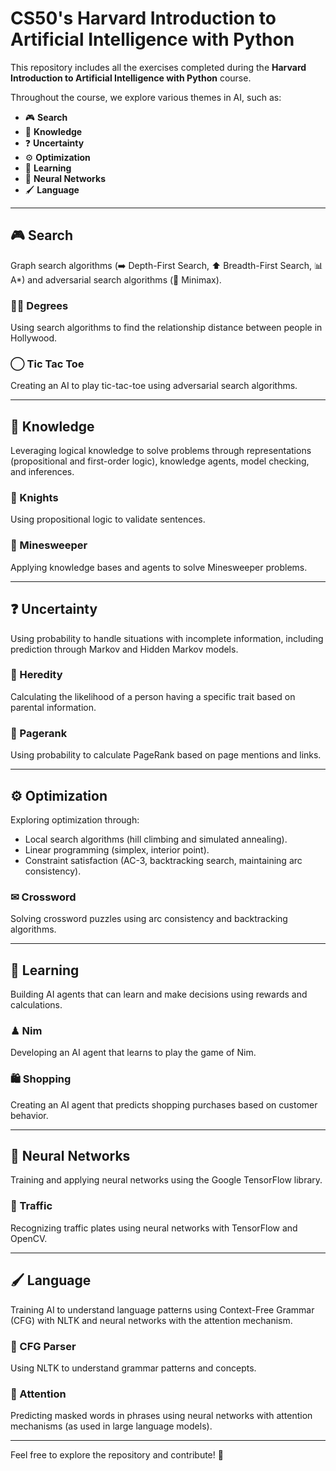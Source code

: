 # CS50's Harvard Introduction to Artificial Intelligence with Python

This repository includes all the exercises completed during the **Harvard Introduction to Artificial Intelligence with Python** course.

Throughout the course, we explore various themes in AI, such as:

- 🎮 **Search**
- 🔧 **Knowledge**
- ❓ **Uncertainty**
- ⚙️ **Optimization**
- 🧬 **Learning**
- 🤖 **Neural Networks**
- 🖌️ **Language**

---

## 🎮 Search
Graph search algorithms (➡️ Depth-First Search, ⬆️ Breadth-First Search, 📊 A*) and adversarial search algorithms (🔁 Minimax).

### 🏋️‍♂️ Degrees
Using search algorithms to find the relationship distance between people in Hollywood.

### ◯ Tic Tac Toe
Creating an AI to play tic-tac-toe using adversarial search algorithms.

---

## 🔧 Knowledge
Leveraging logical knowledge to solve problems through representations (propositional and first-order logic), knowledge agents, model checking, and inferences.

### 🧩 Knights
Using propositional logic to validate sentences.

### 🔵 Minesweeper
Applying knowledge bases and agents to solve Minesweeper problems.

---

## ❓ Uncertainty
Using probability to handle situations with incomplete information, including prediction through Markov and Hidden Markov models.

### 👶 Heredity
Calculating the likelihood of a person having a specific trait based on parental information.

### 🔗 Pagerank
Using probability to calculate PageRank based on page mentions and links.

---

## ⚙️ Optimization
Exploring optimization through:
- Local search algorithms (hill climbing and simulated annealing).
- Linear programming (simplex, interior point).
- Constraint satisfaction (AC-3, backtracking search, maintaining arc consistency).

### ✉ Crossword
Solving crossword puzzles using arc consistency and backtracking algorithms.

---

## 🧬 Learning
Building AI agents that can learn and make decisions using rewards and calculations.

### ♟ Nim
Developing an AI agent that learns to play the game of Nim.

### 🛍️ Shopping
Creating an AI agent that predicts shopping purchases based on customer behavior.

---

## 🤖 Neural Networks
Training and applying neural networks using the Google TensorFlow library.

### 🚗 Traffic
Recognizing traffic plates using neural networks with TensorFlow and OpenCV.

---

## 🖌️ Language
Training AI to understand language patterns using Context-Free Grammar (CFG) with NLTK and neural networks with the attention mechanism.

### 🔗 CFG Parser
Using NLTK to understand grammar patterns and concepts.

### 🎨 Attention
Predicting masked words in phrases using neural networks with attention mechanisms (as used in large language models).

---

Feel free to explore the repository and contribute! 🚀
